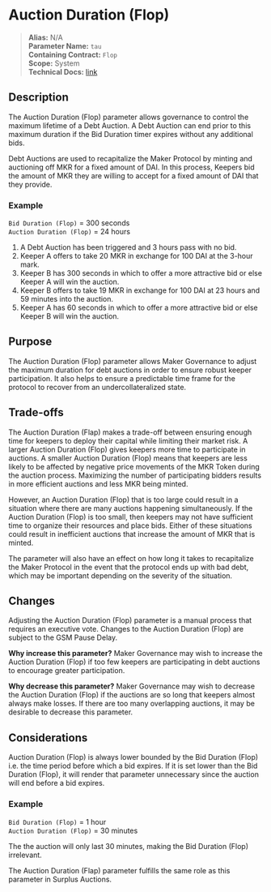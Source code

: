 
# Auction Duration (Flop)

>**Alias:** N/A  
>**Parameter Name:** `tau`  
>**Containing Contract:** `Flop`  
>**Scope:** System  
>**Technical Docs:** [link](https://docs.makerdao.com/smart-contract-modules/system-stabilizer-module/flop-detailed-documentation)  

## Description
The Auction Duration (Flop) parameter allows governance to control the maximum lifetime of a Debt Auction. A Debt Auction can end prior to this maximum duration if the Bid Duration timer expires without any additional bids.

Debt Auctions are used to recapitalize the Maker Protocol by minting and auctioning off MKR for a fixed amount of DAI. In this process, Keepers bid the amount of MKR they are willing to accept for a fixed amount of DAI that they provide. 

### Example

`Bid Duration (Flop)` = 300 seconds  
`Auction Duration (Flop)` = 24 hours  

1. A Debt Auction has been triggered and 3 hours pass with no bid.
2. Keeper A offers to take 20 MKR in exchange for 100 DAI at the 3-hour mark.
3. Keeper B has 300 seconds in which to offer a more attractive bid or else Keeper A will win the auction.
4. Keeper B offers to take 19 MKR in exchange for 100 DAI at 23 hours and 59 minutes into the auction.
5. Keeper A has 60 seconds in which to offer a more attractive bid or else Keeper B will win the auction.

## Purpose
The Auction Duration (Flop) parameter allows Maker Governance to adjust the maximum duration for debt auctions in order to ensure robust keeper participation. It also helps to ensure a predictable time frame for the protocol to recover from an undercollateralized state. 

## Trade-offs
The Auction Duration (Flap) makes a trade-off between ensuring enough time for keepers to deploy their capital while limiting their market risk. A larger Auction Duration (Flop) gives keepers more time to participate in auctions. A smaller Auction Duration (Flop) means that keepers are less likely to be affected by negative price movements of the MKR Token during the auction process. Maximizing the number of participating bidders results in more efficient auctions and less MKR being minted.

However, an Auction Duration (Flop) that is too large could result in a situation where there are many auctions happening simultaneously. If the Auction Duration (Flop) is too small, then keepers may not have sufficient time to organize their resources and place bids. Either of these situations could result in inefficient auctions that increase the amount of MKR that is minted.

The parameter will also have an effect on how long it takes to recapitalize the Maker Protocol in the event that the protocol ends up with bad debt, which may be important depending on the severity of the situation.

## Changes
Adjusting the Auction Duration (Flop) parameter is a manual process that requires an executive vote. Changes to the Auction Duration (Flop) are subject to the GSM Pause Delay.

**Why increase this parameter?**
Maker Governance may wish to increase the Auction Duration (Flop) if too few keepers are participating in debt auctions to encourage greater participation.

**Why decrease this parameter?**
Maker Governance may wish to decrease the Auction Duration (Flop) if the auctions are so long that keepers almost always make losses. If there are too many overlapping auctions, it may be desirable to decrease this parameter.

## Considerations
Auction Duration (Flop) is always lower bounded by the Bid Duration (Flop) i.e. the time period before which a bid expires. If it is set lower than the Bid Duration (Flop), it will render that parameter unnecessary since the auction will end before a bid expires. 

### Example
`Bid Duration (Flop)` = 1 hour  
`Auction Duration (Flop)` = 30 minutes

The the auction will only last 30 minutes, making the Bid Duration (Flop) irrelevant.

The Auction Duration (Flap) parameter fulfills the same role as this parameter in Surplus Auctions.
